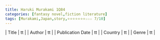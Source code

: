 ```yaml
---
title: Haruki Murakami 1Q84
categories: [fantasy novel,fiction literature]
tags: [Murakami,Japan,story,⭐⭐⭐⭐⭐⭐⭐☆☆☆ 7/10]
---
```

        
| Title | tt |
| Author | tt  |
| Publication Date | tt   |
| Country | tt |
| Genre | tt  |
        